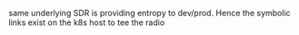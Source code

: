 same underlying SDR is providing entropy to dev/prod. Hence the symbolic links exist on the k8s host to tee the radio
